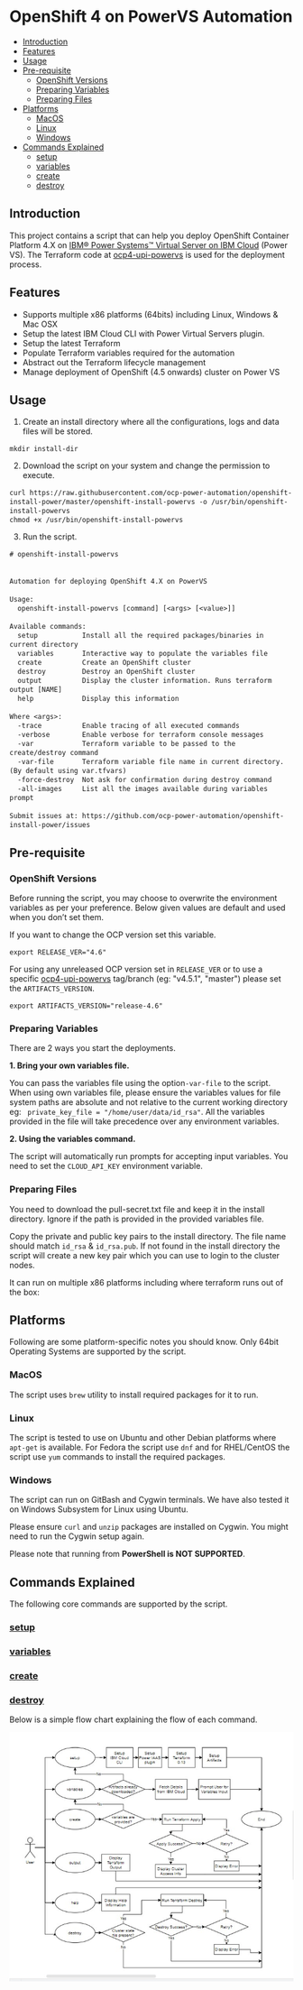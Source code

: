 # OpenShift 4 on PowerVS Automation

- [Introduction](#introduction)
- [Features](#features)
- [Usage](#usage)
- [Pre-requisite](#pre-requisite)
  - [OpenShift Versions](#openShift-versions)
  - [Preparing Variables](#preparing-variables)
  - [Preparing Files](#preparing-files)
- [Platforms](#usage)
  - [MacOS](#macos)
  - [Linux](#linux)
  - [Windows](#windows)
- [Commands Explained](#commands-explained)
  - [setup](#setup)
  - [variables](#variables)
  - [create](#create)
  - [destroy](#destroy)

## Introduction

This project contains a script that can help you deploy OpenShift Container Platform 4.X on [IBM® Power Systems™ Virtual Server on IBM Cloud](https://www.ibm.com/cloud/power-virtual-server) (Power VS). The Terraform code at [ocp4-upi-powervs](https://github.com/ocp-power-automation/ocp4-upi-powervs/) is used for the deployment process.

## Features

* Supports multiple x86 platforms (64bits) including Linux, Windows & Mac OSX
* Setup the latest IBM Cloud CLI with Power Virtual Servers plugin.
* Setup the latest Terraform
* Populate Terraform variables required for the automation
* Abstract out the Terraform lifecycle management
* Manage deployment of OpenShift (4.5 onwards) cluster on Power VS

## Usage

1. Create an install directory where all the configurations, logs and data files will be stored.
```
mkdir install-dir
```
2. Download the script on your system and change the permission to execute.
```
curl https://raw.githubusercontent.com/ocp-power-automation/openshift-install-power/master/openshift-install-powervs -o /usr/bin/openshift-install-powervs
chmod +x /usr/bin/openshift-install-powervs
```
3. Run the script.
```
# openshift-install-powervs


Automation for deploying OpenShift 4.X on PowerVS

Usage:
  openshift-install-powervs [command] [<args> [<value>]]

Available commands:
  setup           Install all the required packages/binaries in current directory
  variables       Interactive way to populate the variables file
  create          Create an OpenShift cluster
  destroy         Destroy an OpenShift cluster
  output          Display the cluster information. Runs terraform output [NAME]
  help            Display this information

Where <args>:
  -trace          Enable tracing of all executed commands
  -verbose        Enable verbose for terraform console messages
  -var            Terraform variable to be passed to the create/destroy command
  -var-file       Terraform variable file name in current directory. (By default using var.tfvars)
  -force-destroy  Not ask for confirmation during destroy command
  -all-images     List all the images available during variables prompt

Submit issues at: https://github.com/ocp-power-automation/openshift-install-power/issues

```

## Pre-requisite

### OpenShift Versions

Before running the script, you may choose to overwrite the environment variables as per your preference. Below given values are default and used when you don’t set them.

If you want to change the OCP version set this variable.
```
export RELEASE_VER="4.6"
```

For using any unreleased OCP version set in `RELEASE_VER` or to use a specific [ocp4-upi-powervs](https://github.com/ocp-power-automation/ocp4-upi-powervs) tag/branch (eg: "v4.5.1", "master") please set the `ARTIFACTS_VERSION`.
```
export ARTIFACTS_VERSION="release-4.6"
```


### Preparing Variables

There are 2 ways you start the deployments.

**1. Bring your own variables file.**

You can pass the variables file using the option`-var-file` to the script. When using own variables file, please ensure the variables values for file system paths are absolute and not relative to the current working directory eg: ` private_key_file = "/home/user/data/id_rsa"`. All the variables provided in the file will take precedence over any environment variables.


**2. Using the variables command.**

The script will automatically run prompts for accepting input variables. You need to set the `CLOUD_API_KEY` environment variable.

### Preparing Files

You need to download the pull-secret.txt file and keep it in the install directory. Ignore if the path is provided in the provided variables file.

Copy the private and public key pairs to the install directory. The file name should match `id_rsa` & `id_rsa.pub`. If not found in the install directory the script will create a new key pair which you can use to login to the cluster nodes.


It can run on multiple x86 platforms including where terraform runs out of the box:


## Platforms

Following are some platform-specific notes you should know. Only 64bit Operating Systems are supported by the script.

### MacOS
The script uses `brew` utility to install required packages for it to run.

### Linux
The script is tested to use on Ubuntu and other Debian platforms where `apt-get` is available.
For Fedora the script use `dnf` and for RHEL/CentOS the script use `yum` commands to install the required packages.

### Windows

The script can run on GitBash and Cygwin terminals. We have also tested it on Windows Subsystem for Linux using Ubuntu.

Please ensure `curl` and `unzip` packages are installed on Cygwin. You might need to run the Cygwin setup again.

Please note that running from **PowerShell is NOT SUPPORTED**.


## Commands Explained

The following core commands are supported by the script.

### [setup](docs/setup.md)
### [variables](docs/variables.md)
### [create](docs/create.md)
### [destroy](docs/destroy.md)

Below is a simple flow chart explaining the flow of each command.

![Flow Chart](./docs/images/flow_chart.jpg)

